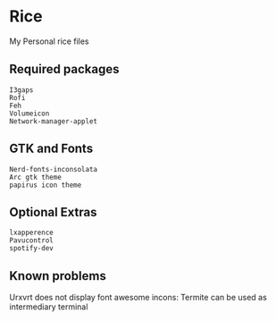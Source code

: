 # Rice 
My Personal rice files

## Required packages
    I3gaps
    Rofi 
    Feh
    Volumeicon
    Network-manager-applet
## GTK and Fonts 
    Nerd-fonts-inconsolata 
    Arc gtk theme
    papirus icon theme    
## Optional Extras
    lxapperence
    Pavucontrol 
    spotify-dev 


## Known problems 
Urxvrt does not display font awesome incons:
    Termite can be used as intermediary terminal  
    
